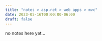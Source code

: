 ```yaml
---
title: "notes > asp.net > web apps > mvc"
date: 2023-05-16T00:00:00-06:00
draft: false
---
```


no notes here yet...
